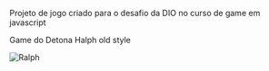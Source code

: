 Projeto de jogo criado para o desafio da DIO no curso de game em javascript

Game do Detona Halph old style

![Ralph]()

